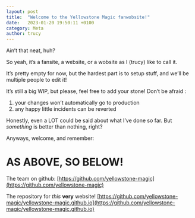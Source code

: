 ```yaml
---
layout: post
title:  "Welcome to the Yellowstone Magic fanwobsite!"
date:   2023-01-20 19:50:11 +0100
category: Meta
author: trucy
---
```

Ain’t that neat, huh?

So yeah, it’s a fansite, a website, or a wobsite as I (trucy) like to call it.

It’s pretty empty for now, but the hardest part is to setup stuff, and we’ll be
multiple people to edit it!

It’s still a big WIP, but please, feel free to add your stone! Don’t be afraid :
1. your changes won’t automatically go to production
2. any happy little incidents can be reverted

Honestly, even a LOT could be said about what I’ve done so far. But *something*
is better than nothing, right?

Anyways, welcome, and remember:

# AS ABOVE, SO BELOW! #

The team on github: [https://github.com/yellowstone-magic](https://github.com/yellowstone-magic)

The repository for *this* **very** website! [https://github.com/yellowstone-magic/yellowstone-magic.github.io](https://github.com/yellowstone-magic/yellowstone-magic.github.io)
